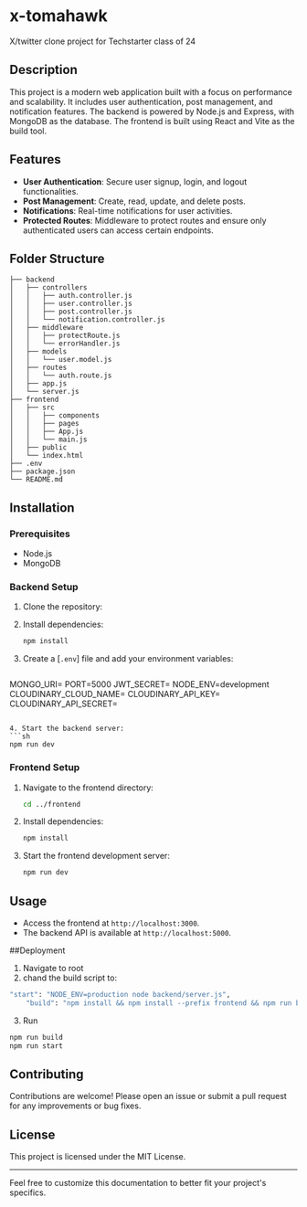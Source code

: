 # x-tomahawk
X/twitter clone project for Techstarter class of 24

## Description
This project is a modern web application built with a focus on performance and scalability. It includes user authentication, post management, and notification features. The backend is powered by Node.js and Express, with MongoDB as the database. The frontend is built using React and Vite as the build tool.

## Features
- **User Authentication**: Secure user signup, login, and logout functionalities.
- **Post Management**: Create, read, update, and delete posts.
- **Notifications**: Real-time notifications for user activities.
- **Protected Routes**: Middleware to protect routes and ensure only authenticated users can access certain endpoints.

## Folder Structure
```
├── backend
│   ├── controllers
│   │   ├── auth.controller.js
│   │   ├── user.controller.js
│   │   ├── post.controller.js
│   │   └── notification.controller.js
│   ├── middleware
│   │   ├── protectRoute.js
│   │   └── errorHandler.js
│   ├── models
│   │   └── user.model.js
│   ├── routes
│   │   └── auth.route.js
│   ├── app.js
│   └── server.js
├── frontend
│   ├── src
│   │   ├── components
│   │   ├── pages
│   │   ├── App.js
│   │   └── main.js
│   ├── public
│   └── index.html
├── .env
├── package.json
└── README.md
```

## Installation

### Prerequisites
- Node.js
- MongoDB

### Backend Setup
1. Clone the repository:


2. Install dependencies:
   ```sh
   npm install
   ```

3. Create a [`.env`] file and add your environment variables:
   ```sh
MONGO_URI=
PORT=5000
JWT_SECRET=
NODE_ENV=development
CLOUDINARY_CLOUD_NAME=
CLOUDINARY_API_KEY=
CLOUDINARY_API_SECRET=
   ```

4. Start the backend server:
   ```sh
   npm run dev
   ```

### Frontend Setup
1. Navigate to the frontend directory:
   ```sh
   cd ../frontend
   ```

2. Install dependencies:
   ```sh
   npm install
   ```

3. Start the frontend development server:
   ```sh
   npm run dev
   ```

## Usage
- Access the frontend at `http://localhost:3000`.
- The backend API is available at `http://localhost:5000`.

##Deployment

1. Navigate to root
2. chand the build script to:
```sh
"start": "NODE_ENV=production node backend/server.js",
    "build": "npm install && npm install --prefix frontend && npm run build --prefix frontend"
```
3. Run
```sh
npm run build
npm run start
```


## Contributing
Contributions are welcome! Please open an issue or submit a pull request for any improvements or bug fixes.

## License
This project is licensed under the MIT License.

---

Feel free to customize this documentation to better fit your project's specifics.
